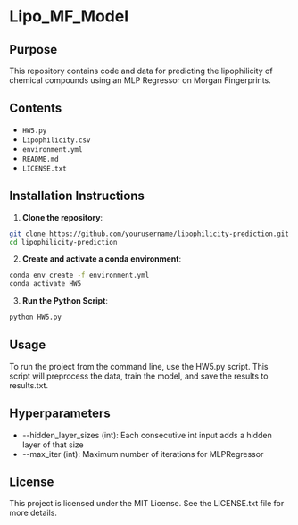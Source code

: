 # Lipo_MF_Model

## Purpose
This repository contains code and data for predicting the lipophilicity of chemical compounds using an MLP Regressor on Morgan Fingerprints. 

## Contents
- `HW5.py`
- `Lipophilicity.csv`
- `environment.yml`
- `README.md`
- `LICENSE.txt`


## Installation Instructions

1. **Clone the repository**:
```sh
git clone https://github.com/yourusername/lipophilicity-prediction.git
cd lipophilicity-prediction
```
2. **Create and activate a conda environment**:
```sh
conda env create -f environment.yml
conda activate HW5
```
3. **Run the Python Script**:
```sh
python HW5.py
```

## Usage

To run the project from the command line, use the HW5.py script. This script will preprocess the data, train the model, and save the results to results.txt.

## Hyperparameters

- --hidden_layer_sizes (int): Each consecutive int input adds a hidden layer of that size
- --max_iter (int): Maximum number of iterations for MLPRegressor

## License
This project is licensed under the MIT License. See the LICENSE.txt file for more details. 